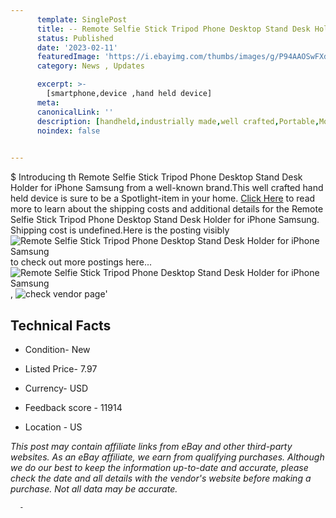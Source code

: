 ```yaml
---
      template: SinglePost
      title: -- Remote Selfie Stick Tripod Phone Desktop Stand Desk Holder for iPhone Samsung
      status: Published
      date: '2023-02-11'
      featuredImage: 'https://i.ebayimg.com/thumbs/images/g/P94AAOSwFXdjdAix/s-l225.jpg'
      category: News , Updates

      excerpt: >-
        [smartphone,device ,hand held device]
      meta:
      canonicalLink: ''
      description: [handheld,industrially made,well crafted,Portable,Mobile,Compact,Convenient,Lightweight,Maneuverable,Man-portable,Miniature,Carriable,Hand-held,Light,Holdable,Transportable,Mobile device,Pocket-sized,On-the-go,Wireless,Cordless,Compact size,Convenient size, smartphone,device ,hand held device]
      noindex: false
      

---
```

$
      Introducing th Remote Selfie Stick Tripod Phone Desktop Stand Desk Holder for iPhone Samsung from a well-known brand.This well crafted hand held device is sure to be a Spotlight-item in your home. [Click Here](https://www.ebay.com/itm/354395252729?hash=item52839a67f9%3Ag%3AP94AAOSwFXdjdAix&mkevt=1&mkcid=1&mkrid=711-53200-19255-0&campid=%253CePNCampaignId%253E&customid=%253CreferenceId%253E&toolid=10049) to read more to learn about the shipping costs and additional details for the Remote Selfie Stick Tripod Phone Desktop Stand Desk Holder for iPhone Samsung. Shipping cost is undefined.Here is the posting visibly ![Remote Selfie Stick Tripod Phone Desktop Stand Desk Holder for iPhone Samsung](https://i.ebayimg.com/thumbs/images/g/P94AAOSwFXdjdAix/s-l225.jpg) to check out more postings here... ![Remote Selfie Stick Tripod Phone Desktop Stand Desk Holder for iPhone Samsung](https://i.ebayimg.com/images/g/P94AAOSwFXdjdAix/s-l1200.jpg), ![check vendor page](https://origin-galleryplus.ebayimg.com/ws/web/354395252729_2_0_1/225x225.jpg,https://origin-galleryplus.ebayimg.com/ws/web/354395252729_3_0_1/225x225.jpg,https://origin-galleryplus.ebayimg.com/ws/web/354395252729_4_0_1/225x225.jpg,https://origin-galleryplus.ebayimg.com/ws/web/354395252729_5_0_1/225x225.jpg,https://origin-galleryplus.ebayimg.com/ws/web/354395252729_6_0_1/225x225.jpg,https://origin-galleryplus.ebayimg.com/ws/web/354395252729_7_0_1/225x225.jpg,https://origin-galleryplus.ebayimg.com/ws/web/354395252729_8_0_1/225x225.jpg,https://origin-galleryplus.ebayimg.com/ws/web/354395252729_9_0_1/225x225.jpg,https://origin-galleryplus.ebayimg.com/ws/web/354395252729_10_0_1/225x225.jpg)'

      

 ## Technical Facts 



     
      

 - Condition- New 


      

 - Listed Price- 7.97 


      

 - Currency- USD 


      

 - Feedback score - 11914 


      

 - Location - US 


      
      

 *_This post may contain affiliate links from eBay and other third-party websites. As an eBay affiliate, we earn from qualifying purchases. Although we do our best to keep the information up-to-date and accurate, please check the date and all details with the vendor's website before making a purchase. Not all data may be accurate._*




      -
